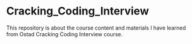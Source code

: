 # Cracking_Coding_Interview
This repository is about the course content and materials I have learned from Ostad Cracking Coding Interview course.
